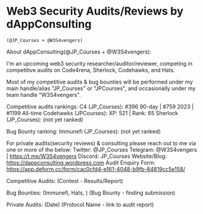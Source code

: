 # Web3 Security Audits/Reviews by dAppConsulting
    (@JP_Courses + @W3S4vengers)

About dAppConsulting(@JP_Courses + @W3S4vengers):

I'm an upcoming web3 security researcher/auditor/reviewer, competing in competitive audits on Code4rena, Sherlock, Codehawks, and Hats.

Most of my competitive audits & bug bounties will be performed under my main handle/alias "JP_Courses" or "JPCourses", and occasionally under my team handle "W3S4vengers".

Competitive audits rankings:
C4 (JP_Courses): #396 90-day | #759 2023 | #1199 All-time
Codehawks (JPCourses): XP: 521 | Rank: 65
Sherlock (JP_Courses): (not yet ranked)

Bug Bounty ranking:
Immunefi (JP_Courses): (not yet ranked)

For private audits(security reviews) & consulting please reach out to me via one or more of the below:
Twitter: @JP_Courses
Telegram: @W3S4vengers | https://t.me/W3S4vengers
Discord: JP_Courses
Website/Blog: https://dappconsulting.wordpress.com
Audit Enquiry Form: https://app.deform.cc/form/cac0cfd4-e161-4048-b9fb-84819cc5e158/

Competitive Audits:
(Contest - Results/Report)

Bug Bounties: (Immunefi, Hats, )
(Bug Bounty - finding submission)

Private Audits:
(Date)
(Protocol Name - link to audit report)
